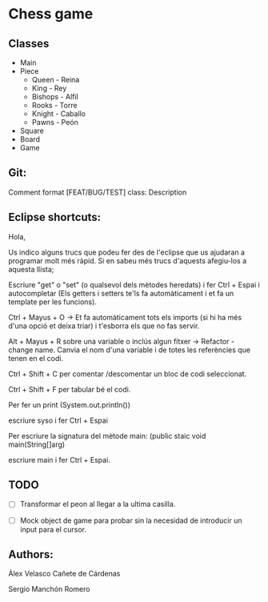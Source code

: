 # Chess game

## Classes

- Main
- Piece
  - Queen - Reina
  - King - Rey
  - Bishops - Alfil
  - Rooks - Torre
  - Knight - Caballo
  - Pawns - Peón
- Square
- Board
- Game

## Git:

Comment format
[FEAT/BUG/TEST] class: Description


## Eclipse shortcuts:
	
Hola,

Us indico alguns trucs que podeu fer des de l'eclipse que us ajudaran a programar molt més ràpid. Si en sabeu més trucs d'aquests afegiu-los a aquesta llista;

Escriure "get" o "set" (o qualsevol dels mètodes heredats) i fer Ctrl + Espai i autocompletar (Els getters i setters te'ls fa automàticament i et fa un template per les funcions).



Ctrl + Mayus + O -> Et fa automàticament tots els imports (si hi ha més d'una opció et deixa triar) i t'esborra els que no fas servir.



Alt + Mayus + R sobre una variable o inclús algun fitxer -> Refactor - change name. Canvia el nom d'una variable i de totes les referències que tenen en el codi.



Ctrl + Shift + C per comentar /descomentar  un bloc de codi seleccionat.



Ctrl + Shift + F per tabular bé el codi.



Per fer un print (System.out.println())

escriure syso i fer Ctrl + Espai



Per escriure la signatura del mètode main: (public staic void main(String[]arg)

escriure main i fer Ctrl + Espai.

## TODO
- [ ] Transformar el peon al llegar a la ultima casilla. 
- [ ] Mock object de game para probar sin la necesidad de introducir un input para el cursor. 


## Authors:

Àlex Velasco Cañete de Cárdenas

Sergio Manchón Romero
